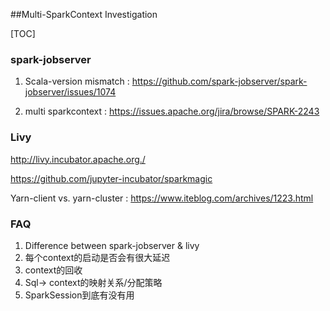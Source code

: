##Multi-SparkContext Investigation

[TOC]

### spark-jobserver



1. Scala-version mismatch : https://github.com/spark-jobserver/spark-jobserver/issues/1074

2. multi sparkcontext : https://issues.apache.org/jira/browse/SPARK-2243



### Livy

http://livy.incubator.apache.org./

https://github.com/jupyter-incubator/sparkmagic

Yarn-client vs. yarn-cluster : https://www.iteblog.com/archives/1223.html



### FAQ

1. Difference between spark-jobserver & livy
2. 每个context的启动是否会有很大延迟
3. context的回收
4.  Sql-> context的映射关系/分配策略
5. SparkSession到底有没有用



